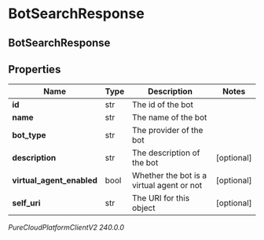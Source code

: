 # BotSearchResponse

## BotSearchResponse

## Properties

|Name | Type | Description | Notes|
|------------ | ------------- | ------------- | -------------|
| **id** | str | The id of the bot | |
| **name** | str | The name of the bot | |
| **bot_type** | str | The provider of the bot | |
| **description** | str | The description of the bot | [optional] |
| **virtual_agent_enabled** | bool | Whether the bot is a virtual agent or not | [optional] |
| **self_uri** | str | The URI for this object | [optional] |



_PureCloudPlatformClientV2 240.0.0_
